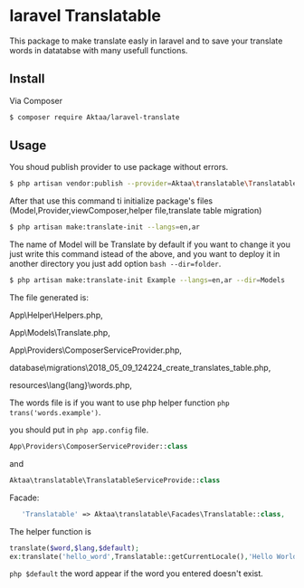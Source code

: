 # laravel Translatable
This package to make translate easly in laravel and to save your translate words in datatabse with many usefull functions.

## Install

Via Composer

``` bash
$ composer require Aktaa/laravel-translate
```

## Usage

You shoud publish provider to use package without errors.
``` bash
$ php artisan vendor:publish --provider=Aktaa\translatable\TranslatableServiceProvider
```
After that use this command ti initialize package's files (Model,Provider,viewComposer,helper file,translate table migration)

``` bash
$ php artisan make:translate-init --langs=en,ar
```
The name of Model will be Translate by default if you want to change it you just write this command istead of the above,
and you want to deploy it in another directory you just add option ``` bash --dir=folder ```.

``` bash
$ php artisan make:translate-init Example --langs=en,ar --dir=Models
```

The file generated is:

App\Helper\Helpers.php,

App\Models\Translate.php,

App\Providers\ComposerServiceProvider.php,

database\migrations\2018_05_09_124224_create_translates_table.php,

resources\lang\{lang}\words.php,

The words file is if you want to use php helper function ```php trans('words.example')```.

you should put in ```php app.config``` file.
```php
App\Providers\ComposerServiceProvider::class
```
and 
```php
Aktaa\translatable\TranslatableServiceProvide::class  
```
Facade:
```php
   'Translatable' => Aktaa\translatable\Facades\Translatable::class,
   ```
 The helper function is
``` php
translate($word,$lang,$default);
ex:translate('hello_word',Translatable::getCurrentLocale(),'Hello World!);
```

```php $default``` the word appear if the word you entered doesn't exist.
